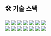 ## 🛠 기술 스택
<a href="https://developer.apple.com/kr/swift/"><img src="https://img.shields.io/badge/android-34A853?style=flat-square&logo=Android&logoColor=white"/></a>
<a href="https://developer.apple.com/kr/swift/"><img src="https://img.shields.io/badge/apple-000000?style=flat-square&logo=IOS&logoColor=white"/></a>
<a href="https://developer.apple.com/kr/swift/"><img src="https://img.shields.io/badge/swift-F05138?style=flat-square&logo=Swift&logoColor=white"/></a>
<a href="https://developer.apple.com/kr/swift/"><img src="https://img.shields.io/badge/Flutter-02569B?style=flat-square&logo=Flutter&logoColor=white"/></a>
<a href="https://developer.apple.com/kr/swift/"><img src="https://img.shields.io/badge/Dart-0175C2?style=flat-square&logo=Dart&logoColor=white"/></a>
<a href="https://developer.apple.com/kr/swift/"><img src="https://img.shields.io/badge/Vue.js-4FC08D?style=flat-square&logo=Vue&logoColor=white"/></a>
<a href="https://developer.apple.com/kr/swift/"><img src="https://img.shields.io/badge/JS-F7DF1E?style=flat-square&logo=JavaScript&logoColor=white"/></a>
<br>
<a href="https://developer.apple.com/kr/swift/"><img src="https://img.shields.io/badge/CSS3-1572B6?style=flat-square&logo=CSS3&logoColor=white"/></a>
<a href="https://developer.apple.com/kr/swift/"><img src="https://img.shields.io/badge/HTML5-E34F26?style=flat-square&logo=HTML5&logoColor=white"/></a>
<a href="https://developer.apple.com/kr/swift/"><img src="https://img.shields.io/badge/Jira-0052CC?style=flat-square&logo=Jira&logoColor=white"/></a>
<a href="https://developer.apple.com/kr/swift/"><img src="https://img.shields.io/badge/Gerrit-EEEEEE?style=flat-square&logo=Gerrit&logoColor=white"/></a>
<a href="https://developer.apple.com/kr/swift/"><img src="https://img.shields.io/badge/Mattermost-0058CC?style=flat-square&logo=Mattermost&logoColor=white"/></a>
<a href="https://developer.apple.com/kr/swift/"><img src="https://img.shields.io/badge/AndroidStudio-3DDC84?style=flat-square&logoAndroidStudio&logoColor=white"/></a>
<a href="https://developer.apple.com/kr/swift/"><img src="https://img.shields.io/badge/Xcode-147EFB?style=flat-square&logo&logoColor=white"/></a>


<!--
**smyang0220/smyang0220** is a ✨ _special_ ✨ repository because its `README.md` (this file) appears on your GitHub profile.

Here are some ideas to get you started:

- 🔭 I’m currently working on ...
- 🌱 I’m currently learning ...
- 👯 I’m looking to collaborate on ...
- 🤔 I’m looking for help with ...
- 💬 Ask me about ...
- 📫 How to reach me: ...
- 😄 Pronouns: ...
- ⚡ Fun fact: ...
-->
